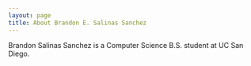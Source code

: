 ```yaml
---
layout: page
title: About Brandon E. Salinas Sanchez
---
```


Brandon Salinas Sanchez is a Computer Science B.S. student at UC San Diego.
